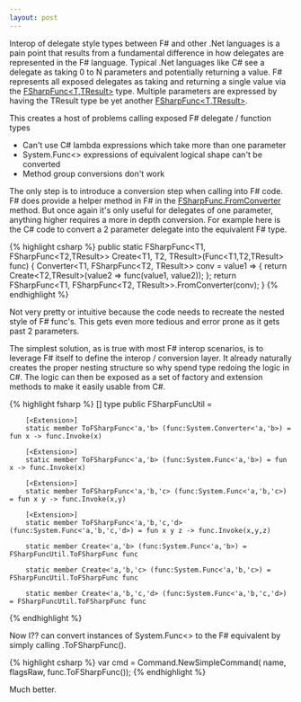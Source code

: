 ```yaml
---
layout: post
---
```

Interop of delegate style types between F# and other .Net languages is a pain point that results from a fundamental difference in how delegates are represented in the F# language. Typical .Net languages like C# see a delegate as taking 0 to N parameters and potentially returning a value. F# represents all exposed delegates as taking and returning a single value via the [FSharpFunc<T,TResult>](http://msdn.microsoft.com/en-us/library/ee340302.aspx) type. Multiple parameters are expressed by having the TResult type be yet another [FSharpFunc<T,TResult>](http://msdn.microsoft.com/en-us/library/ee340302.aspx).  

This creates a host of problems calling exposed F# delegate / function types

  * Can't use C# lambda expressions which take more than one parameter 
  * System.Func<> expressions of equivalent logical shape can't be converted 
  * Method group conversions don't work 

The only step is to introduce a conversion step when calling into F# code. F# does provide a helper method in F# in the [FSharpFunc.FromConverter](http://msdn.microsoft.com/en-us/library/ee353520.aspx) method. But once again it's only useful for delegates of one parameter, anything higher requires a more in depth conversion. For example here is the C# code to convert a 2 parameter delegate into the equivalent F# type.

{% highlight csharp %}
public static FSharpFunc<T1, FSharpFunc<T2,TResult>> Create<T1, T2, TResult>(Func<T1,T2,TResult> func)
{
    Converter<T1, FSharpFunc<T2, TResult>> conv = value1 =>
        {
            return Create<T2,TResult>(value2 => func(value1, value2));
        };
    return FSharpFunc<T1, FSharpFunc<T2, TResult>>.FromConverter(conv);
}
{% endhighlight %}

Not very pretty or intuitive because the code needs to recreate the nested style of F# func's. This gets even more tedious and error prone as it gets past 2 parameters.

The simplest solution, as is true with most F# interop scenarios, is to leverage F# itself to define the interop / conversion layer. It already naturally creates the proper nesting structure so why spend type redoing the logic in C#. The logic can then be exposed as a set of factory and extension methods to make it easily usable from C#.  
    
    
{% highlight fsharp %}
    [<Extension>]
    type public FSharpFuncUtil = 

        [<Extension>] 
        static member ToFSharpFunc<'a,'b> (func:System.Converter<'a,'b>) = fun x -> func.Invoke(x)
    
        [<Extension>] 
        static member ToFSharpFunc<'a,'b> (func:System.Func<'a,'b>) = fun x -> func.Invoke(x)
    
        [<Extension>] 
        static member ToFSharpFunc<'a,'b,'c> (func:System.Func<'a,'b,'c>) = fun x y -> func.Invoke(x,y)
    
        [<Extension>] 
        static member ToFSharpFunc<'a,'b,'c,'d> (func:System.Func<'a,'b,'c,'d>) = fun x y z -> func.Invoke(x,y,z)
    
        static member Create<'a,'b> (func:System.Func<'a,'b>) = FSharpFuncUtil.ToFSharpFunc func
    
        static member Create<'a,'b,'c> (func:System.Func<'a,'b,'c>) = FSharpFuncUtil.ToFSharpFunc func
    
        static member Create<'a,'b,'c,'d> (func:System.Func<'a,'b,'c,'d>) = FSharpFuncUtil.ToFSharpFunc func
{% endhighlight %}

Now I?? can convert instances of System.Func<> to the F# equivalent by simply calling .ToFSharpFunc().

{% highlight csharp %}
var cmd = Command.NewSimpleCommand(
    name,
    flagsRaw,
    func.ToFSharpFunc());
{% endhighlight %}

Much better.

